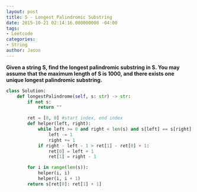 ```yaml
---
layout: post
title: 5 - Longest Palindromic Substring
date: 2015-10-21 02:14:16.000000000 -04:00
tags:
- Leetcode
categories:
- String
author: Jason
---
```

**Given a string S, find the longest palindromic substring in S. You may assume that the maximum length of S is 1000, and there exists one unique longest palindromic substring.**

``` python
class Solution:
    def longestPalindrome(self, s: str) -> str:
        if not s:
            return ""

        ret = [0, 0] #start index, end index
        def helper(left, right):
            while left >= 0 and right < len(s) and s[left] == s[right]:
                left -= 1
                right += 1
            if right - left - 1 > ret[1] - ret[0] + 1:
                ret[0] = left + 1
                ret[1] = right - 1

        for i in range(len(s)):
            helper(i, i)
            helper(i, i + 1)
        return s[ret[0]: ret[1] + 1]
```
